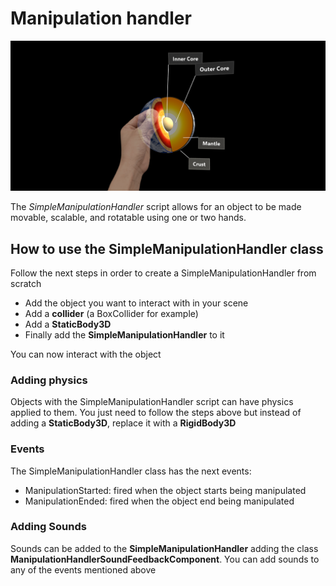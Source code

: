 # Manipulation handler

![Manipulation handler](../Documentation/Images/ManipulationHandler/MRTK_Manipulation_Main.png)

The *SimpleManipulationHandler* script allows for an object to be made movable, scalable, and rotatable using one or two hands. 

## How to use the SimpleManipulationHandler class

Follow the next steps in order to create a SimpleManipulationHandler from scratch
- Add the object you want to interact with in your scene
- Add a **collider** (a BoxCollider for example)
- Add a **StaticBody3D**
- Finally add the **SimpleManipulationHandler** to it

You can now interact with the object

### Adding physics

Objects with the SimpleManipulationHandler script can have physics applied to them. You just need to follow the steps above but instead of adding a **StaticBody3D**, replace it with a **RigidBody3D**

### Events

The SimpleManipulationHandler class has the next events:
- ManipulationStarted: fired when the object starts being manipulated
- ManipulationEnded: fired when the object end being manipulated

### Adding Sounds
Sounds can be added to the **SimpleManipulationHandler** adding the class **ManipulationHandlerSoundFeedbackComponent**. You can add sounds to any of the events mentioned above

